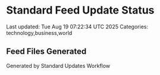 # Standard Feed Update Status
Last updated: Tue Aug 19 07:22:34 UTC 2025
Categories: technology,business,world

## Feed Files Generated

Generated by Standard Updates Workflow
